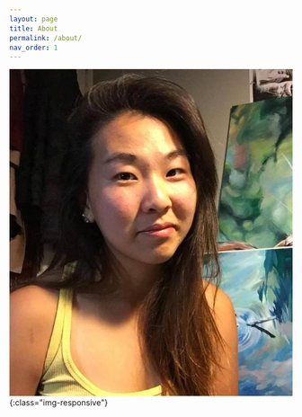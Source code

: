 ```yaml
---
layout: page
title: About
permalink: /about/
nav_order: 1
---
```



![profile-picture](/images/PF.jpg){:class="img-responsive"}
